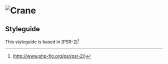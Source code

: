 # ![Crane](http://crane.is/assets/img/crane.png)

## Styleguide

This styleguide is based in [PSR-2][^1]

[^1]:(http://www.php-fig.org/psr/psr-2/)
